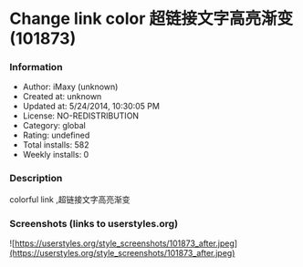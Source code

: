 # Change link color 超链接文字高亮渐变 (101873)

### Information
- Author: iMaxy (unknown)
- Created at: unknown
- Updated at: 5/24/2014, 10:30:05 PM
- License: NO-REDISTRIBUTION
- Category: global
- Rating: undefined
- Total installs: 582
- Weekly installs: 0


### Description
colorful link ,超链接文字高亮渐变


### Screenshots (links to userstyles.org)
![https://userstyles.org/style_screenshots/101873_after.jpeg](https://userstyles.org/style_screenshots/101873_after.jpeg)


